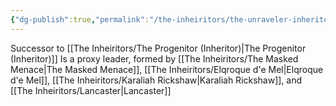 ```yaml
---
{"dg-publish":true,"permalink":"/the-inheiritors/the-unraveler-inheritor/"}
---
```


Successor to [[The Inheiritors/The Progenitor (Inheritor)\|The Progenitor (Inheritor)]]
Is a proxy leader, formed by [[The Inheiritors/The Masked Menace\|The Masked Menace]], [[The Inheiritors/Elqroque d'e Mel\|Elqroque d'e Mel]], [[The Inheiritors/Karaliah Rickshaw\|Karaliah Rickshaw]], and [[The Inheiritors/Lancaster\|Lancaster]]